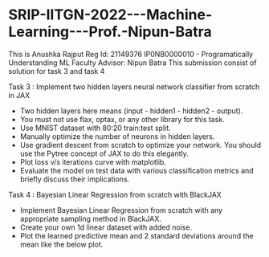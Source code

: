 # SRIP-IITGN-2022---Machine-Learning---Prof.-Nipun-Batra
This is Anushka Rajput
Reg Id: 21149376
IP0NB0000010 - Programatically Understanding ML Faculty Advisor: Nipun Batra
This submission consist of solution for task 3 and task 4 

Task 3 : Implement two hidden layers neural network classifier from scratch in JAX

* Two hidden layers here means (input - hidden1 - hidden2 - output).
* You must not use flax, optax, or any other library for this task.
* Use MNIST dataset with 80:20 train:test split.
* Manually optimize the number of neurons in hidden layers.
* Use gradient descent from scratch to optimize your network. You should use the Pytree concept of JAX to do this elegantly.
* Plot loss v/s iterations curve with matplotlib.
* Evaluate the model on test data with various classification metrics and briefly discuss their implications.


Task 4 : Bayesian Linear Regression from scratch with BlackJAX 

* Implement Bayesian Linear Regression from scratch with any appropriate sampling method in BlackJAX.
* Create your own 1d linear dataset with added noise.
* Plot the learned predictive mean and 2 standard deviations around the mean like the below plot.
